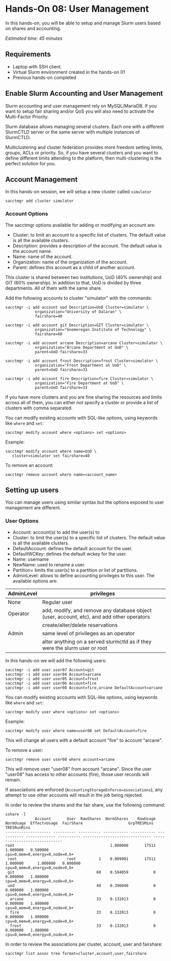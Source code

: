 # Hands-On 08: User Management
<!--
Copyright (C) 2017 Jordi Blasco
Permission is granted to copy, distribute and/or modify this document
under the terms of the GNU Free Documentation License, Version 1.3
or any later version published by the Free Software Foundation;
with no Invariant Sections, no Front-Cover Texts, and no Back-Cover Texts.
A copy of the license is included in the section entitled "GNU
Free Documentation License".
-->
In this hands-on, you will be able to setup and manage Slurm users based on shares and accounting.

*Estimated time: 45 minutes*

## Requirements
* Laptop with SSH client.
* Virtual Slurm environment created in the hands-on 01
* Previous hands-on completed


## Enable Slurm Accounting and User Management

Slurm accounting and user management rely on MySQL/MariaDB. If you want to setup fair sharing and/or QoS you will also need to activate the Multi-Factor Priority.

Slurm database allows managing several clusters. Each one with a different SlurmCTLD server or the same server with multiple instances of SlurmCTLD.

Multiclustering and cluster federation provides more freedom setting limits, groups, ACLs or priority. So, if you have several clusters and you want to define different limits attending to the platform, then multi-clustering is the perfect solution for you.

## Account Management 

In this hands-on session, we will setup a new cluster called ```simulator```

```
sacctmgr add cluster simulator
```

### Account Options
The sacctmgr options available for adding or modifying an account are:

* Cluster: to limit an account to a specific list of clusters. The default value is all the available clusters.
* Description: provides a description of the account. The default value is the account name.
* Name: name of the account.
* Organization: name of the organization of the account.
* Parent: defines this account as a child of another account.

This cluster is shared between two institutions, UoD (40% ownership) and GIT (60% ownership). In addition to that, UoD is divided by three departments. All of them with the same share.

Add the following accounts to cluster "simulator" with the commands:

```
sacctmgr -i add account uod Description=UoD Cluster=simulator \
             organization="University of Dalaran" \
             fairshare=40

sacctmgr -i add account git Description=GIT Cluster=simulator \
             organization="Gnomeregan Institute of Technology" \
             fairshare=60

sacctmgr -i add account arcane Description=arcane Cluster=simulator \
             organization="Arcane Department at UoD" \
             parent=UoD fairshare=33

sacctmgr -i add account frost Description=frost Cluster=simulator \
             organization="Frost Department at UoD" \
             parent=UoD fairshare=33

sacctmgr -i add account fire Description=fire Cluster=simulator \
             organization="Fire Department at UoD" \
             parent=UoD fairshare=33
```

If you have more clusters and you are fine sharing the resources and limits across all of them, you can either not specify a cluster or provide a list of clusters with comma separated.

You can modify existing accounts with SQL-like options, using keywords like ```where``` and ```set```:

```
sacctmgr modify account where <options> set <options>
```

Example:

```
sacctmgr modify account where name=UoD \
   cluster=simulator set fairshare=40
```

To remove an account:

```
sacctmgr remove account where name=<account_name>
```

## Setting up users

You can manage users using similar syntax but the options exposed to user management are different.

### User Options

* Account: account(s) to add the user(s) to
* Cluster: to limit the user(s) to a specific list of clusters. The default value is all the available clusters.
* DefaultAccount: defines the default account for the user.
* DefaultWCKey: defines the default wckey for the user.
* Name: username
* NewName: used to rename a user.
* Partition= limits the user(s) to a partition or list of partitions.
* AdminLevel: allows to define accounting privileges to this user. The available options are:

| AdminLevel | privileges |
| ---------- | ---------- |
| None       | Regular user |
| Operator   | add, modify, and remove any database object (user, account, etc), and add other operators |
|            | create/alter/delete reservations |
| Admin      | same level of privileges as an operator|
|            | alter anything on a served slurmctld as if they were the slurm user or root | 

In this hands-on we will add the following users:

```
sacctmgr -i add user user07 Account=git
sacctmgr -i add user user04 Account=arcane
sacctmgr -i add user user05 Account=frost
sacctmgr -i add user user06 Account=fire
sacctmgr -i add user user08 Account=fire,arcane DefaultAccount=arcane
```

You can modify existing accounts with SQL-like options, using keywords like ```where``` and ```set```:

```
sacctmgr modify user where <options> set <options>
```

Example:

```
sacctmgr modify user where name=user08 set DefaultAccount=fire
```

This will change all users with a default account "fire" to account "arcane".

To remove a user:

```
sacctmgr remove user user08 where account=arcane
```
This will remove user "user08" from account "arcane". Since the user "user08" has access to other accounts (fire), those user records will remain.

If associations are enforced (```AccountingStorageEnforce=associations```), any attempt to use other accounts will result in the job being rejected.

In order to review the shares and the fair share, use the following command:

```
sshare -l
             Account       User  RawShares  NormShares    RawUsage   NormUsage  EffectvUsage  FairShare                    GrpTRESMins                    TRESRunMins
-------------------- ---------- ---------- ----------- ----------- ----------- ------------- ---------- ------------------------------ ------------------------------
root                                          1.000000       17511                  1.000000   0.500000                                cpu=0,mem=0,energy=0,node=0,b+
 root                      root          1    0.009901       17511    1.000000      1.000000   0.000000                                cpu=0,mem=0,energy=0,node=0,b+
 git                                    60    0.594059           0                  0.000000   1.000000                                cpu=0,mem=0,energy=0,node=0,b+
 uod                                    40    0.396040           0                  0.000000   1.000000                                cpu=0,mem=0,energy=0,node=0,b+
  arcane                                33    0.132013           0                  0.000000   1.000000                                cpu=0,mem=0,energy=0,node=0,b+
  fire                                  33    0.132013           0                  0.000000   1.000000                                cpu=0,mem=0,energy=0,node=0,b+
  frost                                 33    0.132013           0                  0.000000   1.000000                                cpu=0,mem=0,energy=0,node=0,b+
```

In order to review the associations per cluster, account, user and fairshare:

```
sacctmgr list assoc tree format=cluster,account,user,fairshare
```